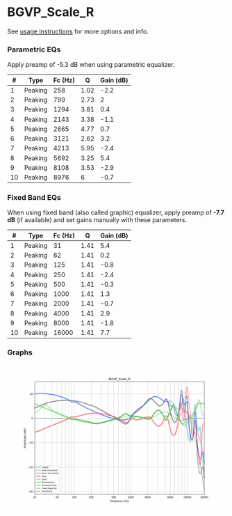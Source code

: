 # BGVP_Scale_R
See [usage instructions](https://github.com/jaakkopasanen/AutoEq#usage) for more options and info.

### Parametric EQs
Apply preamp of -5.3 dB when using parametric equalizer.

|   # | Type    |   Fc (Hz) |    Q |   Gain (dB) |
|-----|---------|-----------|------|-------------|
|   1 | Peaking |       258 | 1.02 |        -2.2 |
|   2 | Peaking |       799 | 2.73 |         2   |
|   3 | Peaking |      1294 | 3.81 |         0.4 |
|   4 | Peaking |      2143 | 3.38 |        -1.1 |
|   5 | Peaking |      2665 | 4.77 |         0.7 |
|   6 | Peaking |      3121 | 2.62 |         3.2 |
|   7 | Peaking |      4213 | 5.95 |        -2.4 |
|   8 | Peaking |      5692 | 3.25 |         5.4 |
|   9 | Peaking |      8108 | 3.53 |        -2.9 |
|  10 | Peaking |      8976 | 6    |        -0.7 |

### Fixed Band EQs
When using fixed band (also called graphic) equalizer, apply preamp of **-7.7 dB** (if available) and set gains manually with these parameters.

|   # | Type    |   Fc (Hz) |    Q |   Gain (dB) |
|-----|---------|-----------|------|-------------|
|   1 | Peaking |        31 | 1.41 |         5.4 |
|   2 | Peaking |        62 | 1.41 |         0.2 |
|   3 | Peaking |       125 | 1.41 |        -0.8 |
|   4 | Peaking |       250 | 1.41 |        -2.4 |
|   5 | Peaking |       500 | 1.41 |        -0.3 |
|   6 | Peaking |      1000 | 1.41 |         1.3 |
|   7 | Peaking |      2000 | 1.41 |        -0.7 |
|   8 | Peaking |      4000 | 1.41 |         2.9 |
|   9 | Peaking |      8000 | 1.41 |        -1.8 |
|  10 | Peaking |     16000 | 1.41 |         7.7 |

### Graphs
![](./BGVP_Scale_R.png)
